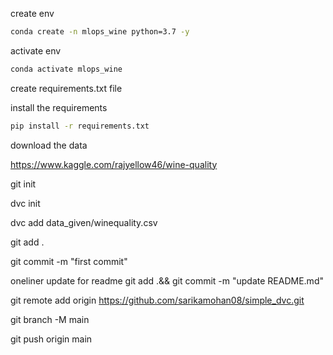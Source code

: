 create env

```bash
conda create -n mlops_wine python=3.7 -y
```

activate env
```bash
conda activate mlops_wine
```

create requirements.txt file

install the requirements
```bash
pip install -r requirements.txt
```

download the data 

https://www.kaggle.com/rajyellow46/wine-quality


git init


dvc init

dvc add data_given/winequality.csv

git add .

git commit -m "first commit"

oneliner update for readme
git add .&& git commit -m "update README.md"


git remote add origin https://github.com/sarikamohan08/simple_dvc.git

git branch -M main

git push origin main